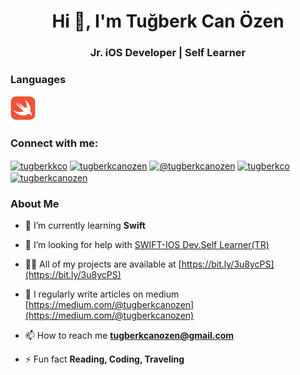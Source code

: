 <h1 align="center">Hi 👋, I'm Tuğberk Can Özen</h1>
<h3 align="center">Jr. iOS Developer | Self Learner</h3>


<h3 align="left">Languages</h3>
<p align="left"><a href="https://developer.apple.com/swift/" target="_blank" rel="noreferrer"> <img src="https://raw.githubusercontent.com/devicons/devicon/master/icons/swift/swift-original.svg" alt="swift" width="40" height="40"/> </a> </p>

<h3 align="left">Connect with me:</h3>
<p align="left">
<a href="https://twitter.com/tugberkkco" target="blank"><img align="center" src="https://raw.githubusercontent.com/rahuldkjain/github-profile-readme-generator/master/src/images/icons/Social/twitter.svg" alt="tugberkkco" height="30" width="40" /></a>
<a href="https://linkedin.com/in/tugberkcanozen" target="blank"><img align="center" src="https://raw.githubusercontent.com/rahuldkjain/github-profile-readme-generator/master/src/images/icons/Social/linked-in-alt.svg" alt="tugberkcanozen" height="30" width="40" /></a>
<a href="https://medium.com/@tugberkcanozen" target="blank"><img align="center" src="https://raw.githubusercontent.com/rahuldkjain/github-profile-readme-generator/master/src/images/icons/Social/medium.svg" alt="@tugberkcanozen" height="30" width="40" /></a>
<a href="https://www.youtube.com/playlist?list=PLR0_38KpDcA59FlCHa0RqOWruYpnh0Vmy" target="blank"><img align="center" src="https://raw.githubusercontent.com/rahuldkjain/github-profile-readme-generator/master/src/images/icons/Social/youtube.svg" alt="tugberkco" height="30" width="40" /></a>
<a href="https://www.hackerrank.com/tugberkcanozen" target="blank"><img align="center" src="https://raw.githubusercontent.com/rahuldkjain/github-profile-readme-generator/master/src/images/icons/Social/hackerrank.svg" alt="tugberkcanozen" height="30" width="40" /></a>
</p>

<h3 align="left">About Me</h3>

- 🌱 I’m currently learning **Swift**

- 🤝 I’m looking for help with [SWIFT-IOS Dev.Self Learner(TR)](https://bit.ly/3rh8iHT)

- 👨‍💻 All of my projects are available at [https://bit.ly/3u8ycPS](https://bit.ly/3u8ycPS)

- 📝 I regularly write articles on medium [https://medium.com/@tugberkcanozen](https://medium.com/@tugberkcanozen)

- 📫 How to reach me **tugberkcanozen@gmail.com**

- ⚡ Fun fact **Reading, Coding, Traveling**




